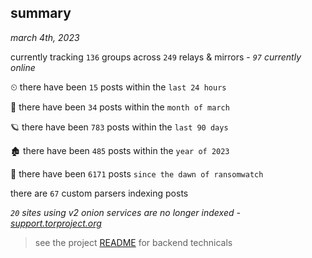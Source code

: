 
## summary
_march 4th, 2023_

currently tracking `136` groups across `249` relays & mirrors - _`97` currently online_

⏲ there have been `15` posts within the `last 24 hours`

🦈 there have been `34` posts within the `month of march`

🪐 there have been `783` posts within the `last 90 days`

🏚 there have been `485` posts within the `year of 2023`

🦕 there have been `6171` posts `since the dawn of ransomwatch`

there are `67` custom parsers indexing posts

_`20` sites using v2 onion services are no longer indexed - [support.torproject.org](https://support.torproject.org/onionservices/v2-deprecation/)_

> see the project [README](https://github.com/joshhighet/ransomwatch#ransomwatch--) for backend technicals

